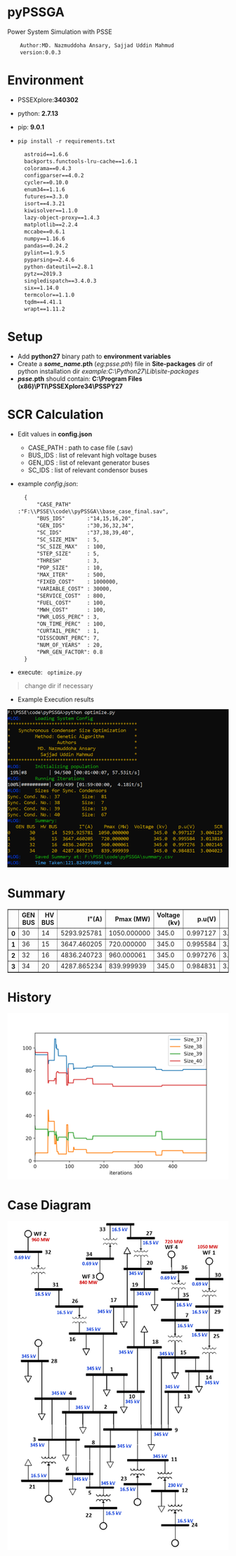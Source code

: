 # pyPSSGA
Power System Simulation with PSSE

        Author:MD. Nazmuddoha Ansary, Sajjad Uddin Mahmud
        version:0.0.3

# Environment

* PSSEXplore:**340302**
* python: **2.7.13**
* pip: **9.0.1**
* ```pip install -r requirements.txt```

        astroid==1.6.6
        backports.functools-lru-cache==1.6.1
        colorama==0.4.3
        configparser==4.0.2
        cycler==0.10.0
        enum34==1.1.6
        futures==3.3.0
        isort==4.3.21
        kiwisolver==1.1.0
        lazy-object-proxy==1.4.3
        matplotlib==2.2.4
        mccabe==0.6.1
        numpy==1.16.6
        pandas==0.24.2
        pylint==1.9.5
        pyparsing==2.4.6
        python-dateutil==2.8.1
        pytz==2019.3
        singledispatch==3.4.0.3
        six==1.14.0
        termcolor==1.1.0
        tqdm==4.41.1
        wrapt==1.11.2

# Setup
* Add **python27** binary path to **environment variables**
* Create a **_some_name_.pth** (*eg:_psse_.pth*) file in **Site-packages** dir of python installation dir *example:C:\Python27\Lib\site-packages*
* **_psse_.pth** should contain: **C:\Program Files (x86)\PTI\PSSEXplore34\PSSPY27** 

# SCR Calculation
* Edit values in **config.json**
    * CASE_PATH   : path to case file (.sav)
    * BUS_IDS     : list of relevant high voltage buses 
    * GEN_IDS     : list of relevant generator buses
    * SC_IDS      : list of relevant condensor buses 

* example *config.json*:

        {
            "CASE_PATH"     :"F:\\PSSE\\code\\pyPSSGA\\base_case_final.sav",
            "BUS_IDS"       :"14,15,16,20",
            "GEN_IDS"       :"30,36,32,34",
            "SC_IDS"        :"37,38,39,40",
            "SC_SIZE_MIN"   : 5,
            "SC_SIZE_MAX"   : 100,
            "STEP_SIZE"     : 5,
            "THRESH"        : 3,
            "POP_SIZE"      : 10,
            "MAX_ITER"      : 500,
            "FIXED_COST"    : 1000000,
            "VARIABLE_COST" : 30000,
            "SERVICE_COST"  : 800,
            "FUEL_COST"     : 100, 
            "MWH_COST"      : 100,
            "PWR_LOSS_PERC" : 3,
            "ON_TIME_PERC"  : 100,
            "CURTAIL_PERC"  : 1,
            "DISSCOUNT_PERC": 7,
            "NUM_OF_YEARS"  : 20,
            "PWR_GEN_FACTOR": 0.8
        }

* execute: ``` optimize.py```
> change dir if necessary

* Example Execution results

![](/src_img/exec.PNG?raw=true)

# Summary


<table border="1" class="dataframe">
  <thead>
    <tr style="text-align: right;">
      <th></th>
      <th>GEN BUS</th>
      <th>HV BUS</th>
      <th>I"(A)</th>
      <th>Pmax (MW)</th>
      <th>Voltage (kv)</th>
      <th>p.u(V)</th>
      <th>SCR</th>
    </tr>
  </thead>
  <tbody>
    <tr>
      <th>0</th>
      <td>30</td>
      <td>14</td>
      <td>5293.925781</td>
      <td>1050.000000</td>
      <td>345.0</td>
      <td>0.997127</td>
      <td>3.004129</td>
    </tr>
    <tr>
      <th>1</th>
      <td>36</td>
      <td>15</td>
      <td>3647.460205</td>
      <td>720.000000</td>
      <td>345.0</td>
      <td>0.995584</td>
      <td>3.013810</td>
    </tr>
    <tr>
      <th>2</th>
      <td>32</td>
      <td>16</td>
      <td>4836.240723</td>
      <td>960.000061</td>
      <td>345.0</td>
      <td>0.997276</td>
      <td>3.002145</td>
    </tr>
    <tr>
      <th>3</th>
      <td>34</td>
      <td>20</td>
      <td>4287.865234</td>
      <td>839.999939</td>
      <td>345.0</td>
      <td>0.984831</td>
      <td>3.004023</td>
    </tr>
  </tbody>
</table>

# History

![](/src_img/history.png?raw=true)

# Case Diagram

![](/src_img/main.jpg?raw=true)
